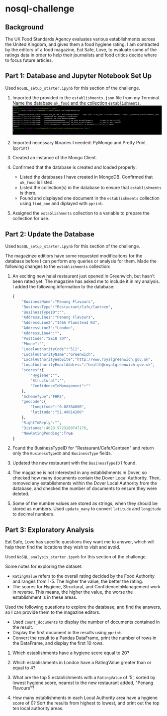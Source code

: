 # nosql-challenge
## Background
The UK Food Standards Agency evaluates various establishments across the United Kingdom, and gives them a food hygiene rating. I am contracted by the editors of a food magazine, Eat Safe, Love, to evaluate some of the ratings data in order to help their journalists and food critics decide where to focus future articles.

## Part 1: Database and Jupyter Notebook Set Up

Used `NoSQL_setup_starter.ipynb` for this section of the challenge.
  1. Imported the provided in the `establishments.json` file from my Terminal. Name the database `uk_food` and the collection `establishments`. 
  ![](Resources/image/data_import.PNG)

  2. Imported necessary libraries I needed: PyMongo and Pretty Print (`pprint`)
  3. Created an instance of the Mongo Client.
  4. Confirmed that the database is created and loaded properly:
      * Listed the databases I have created in MongoDB. Confirmed that `uk_food` is listed.
      * Listed the collection(s) in the database to ensure that `establishments` is there.
      * Found and displayed one document in the `establishments` collection using `find_one` and diplayed with `pprint`.
      
  5. Assigned the `establishments` collection to a variable to prepare the collection for use.

## Part 2: Update the Database
Used `NoSQL_setup_starter.ipynb` for this section of the challenge.

The magazinze editiors have some requested modificaitons for the database before I can perform any queries or analysis for them. Made the following changes to the `establishments` collection:

  1. An exciting new halal restaurant just opened in Greenwich, but hasn't been rated yet. The magazine has asked me to include it in my analysis. I added the following information to the database:

      ```python
      {
          "BusinessName":"Penang Flavours",
          "BusinessType":"Restaurant/Cafe/Canteen",
          "BusinessTypeID":"",
          "AddressLine1":"Penang Flavours",
          "AddressLine2":"146A Plumstead Rd",
          "AddressLine3":"London",
          "AddressLine4":"",
          "PostCode":"SE18 7DY",
          "Phone":"",
          "LocalAuthorityCode":"511",
          "LocalAuthorityName":"Greenwich",
          "LocalAuthorityWebSite":"http://www.royalgreenwich.gov.uk",
          "LocalAuthorityEmailAddress":"health@royalgreenwich.gov.uk",
          "scores":{
              "Hygiene":"",
              "Structural":"",
              "ConfidenceInManagement":""
          },
          "SchemeType":"FHRS",
          "geocode":{
              "longitude":"0.08384000",
              "latitude":"51.49014200"
          },
          "RightToReply":"",
          "Distance":4623.9723280747176,
          "NewRatingPending":True
      }
      ```

  2. Found the BusinessTypeID for "Restaurant/Cafe/Canteen" and return only the `BusinessTypeID` and `BusinessType` fields.
  3. Updated the new restaurant with the `BusinessTypeID` I found.
  4. The magazine is not interested in any establishments in Dover, so checked how many documents contain the Dover Local Authority. Then, removed any establishments within the Dover Local Authority from the database, and checked the number of documents to ensure they were deleted.
  5. Some of the number values are stored as strings, when they should be stored as numbers. Used `update_many` to convert `latitude` and `longitude` to decimal numbers.

## Part 3: Exploratory Analysis
Eat Safe, Love has specific questions they want me to answer, which will help them find the locations they wish to visit and avoid.

Used `NoSQL_analysis_starter.ipynb` for this section of the challenge.

Some notes for exploring the dataset:
  * `RatingValue` refers to the overall rating decided by the Food Authority and ranges from 1-5. The higher the value, the better the rating.
  * The scores for Hygiene, Structural, and ConfidenceInManagement work in reverse. This means, the higher the value, the worse the establishment is in these areas.

Used the following questions to explore the database, and find the answers, so I can provide them to the magazine editors.

  * Used `count_documents` to display the number of documents contained in the result.
  * Display the first document in the results using `pprint`.
  * Convert the result to a Pandas DataFrame, print the number of rows in the DataFrame, and display the first 10 rows.
     
  1. Which establishments have a hygiene score equal to 20? 

  2. Which establishments in London have a RatingValue greater than or equal to 4?

  3. What are the top 5 establishments with a `RatingValue` of '5', sorted by lowest hygiene score, nearest to the new restaurant added, "Penang Flavours"?

  4. How many establishments in each Local Authority area have a hygiene score of 0? Sort the results from highest to lowest, and print out the top ten local authority areas.
 

    

  
  

  
  
  

  
    
    
    
    